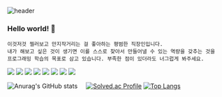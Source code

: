 ![header](https://capsule-render.vercel.app/api?type=waving&color=auto&height=300&section=header&text=JUNG-SUUUN&fontSize=90)
### Hello world! 👋

``` 
이것저것 찔러보고 만지작거리는 걸 좋아하는 평범한 직장인입니다.
내가 해보고 싶은 것이 생기면 이를 스스로 찾아서 만들어낼 수 있는 역량을 갖추는 것을 
프로그래밍 학습의 목표로 삼고 있습니다. 부족한 점이 있더라도 너그럽게 봐주세요.
``` 
<img src="https://img.shields.io/badge/html5-E34F26?style=for-the-badge&logo=html5&logoColor=white"> <img src="https://img.shields.io/badge/css3-1572B6?style=for-the-badge&logo=css3&logoColor=white">
<img src="https://img.shields.io/badge/MySQL-4479A1?style=for-the-badge&logo=MySQL&logoColor=white">
<img src="https://img.shields.io/badge/php-777BB4?style=for-the-badge&logo=php&logoColor=white">
<img src="https://img.shields.io/badge/javascript-F7DF1E?style=for-the-badge&logo=javascript&logoColor=white">
<img src="https://img.shields.io/badge/C-A8B9CC?style=for-the-badge&logo=C&logoColor=white">
<img src="https://img.shields.io/badge/Python-3776AB?style=for-the-badge&logo=Python&logoColor=white">
<img src="https://img.shields.io/badge/arduino-00979D?style=for-the-badge&logo=arduino&logoColor=white">



![Anurag's GitHub stats](https://github-readme-stats.vercel.app/api?username=jung-suuun&show_icons=true&theme=radical) &nbsp; &nbsp; [![Solved.ac Profile](http://mazassumnida.wtf/api/v2/generate_badge?boj=jty001002)](https://solved.ac/jty001002/)
[![Top Langs](https://github-readme-stats.vercel.app/api/top-langs/?username=jung-suuun)](https://github.com/jung-suuun/github-readme-stats)

<!--
**jung-suuun/jung-suuun** is a ✨ _special_ ✨ repository because its `README.md` (this file) appears on your GitHub profile.

Here are some ideas to get you started:

- 🔭 I’m currently working on ...
- 🌱 I’m currently learning ...
- 👯 I’m looking to collaborate on ...
- 🤔 I’m looking for help with ...
- 💬 Ask me about ...
- 📫 How to reach me: ...
- 😄 Pronouns: ...
- ⚡ Fun fact: ...
-->
